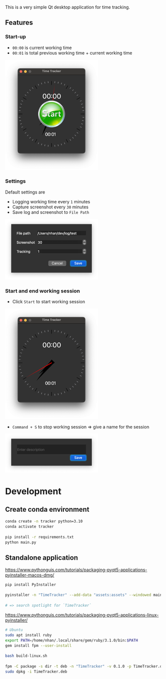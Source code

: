 This is a very simple Qt desktop application for time tracking.

## Features
### Start-up
- `00:00` is current working time
- `00:01` is total previous working time + current working time
<img src="demo/start-up.png" width="300">

### Settings
Default settings are
- Logging working time every `1` minutes
- Capture screenshot every `30` minutes
- Save log and screenshot to `File Path`
<img src="demo/settings.png" width="300">

### Start and end working session
- Click `Start` to start working session

<img src="demo/start.png" width="300">

- `Command + S` to stop working session => give a name for the session
<img src="demo/end.png" width="300">


# Development
## Create conda environment
```bash
conda create -n tracker python=3.10
conda activate tracker

pip install -r requirements.txt
python main.py
```

## Standalone application
https://www.pythonguis.com/tutorials/packaging-pyqt5-applications-pyinstaller-macos-dmg/
```bash
pip install PyInstaller

pyinstaller -n "TimeTracker" --add-data "assets:assets" --windowed main.py

# => search spotlight for `TimeTracker`
```


https://www.pythonguis.com/tutorials/packaging-pyqt5-applications-linux-pyinstaller/
```bash
# Ubuntu
sudo apt install ruby
export PATH=/home/nhan/.local/share/gem/ruby/3.1.0/bin:$PATH
gem install fpm --user-install

bash build-linux.sh

fpm -C package -s dir -t deb -n "TimeTracker" -v 0.1.0 -p TimeTracker.deb
sudo dpkg -i TimeTracker.deb
```
